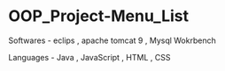 # OOP_Project-Menu_List

Softwares - eclips , apache tomcat 9 , Mysql Wokrbench

Languages - Java , JavaScript , HTML , CSS


